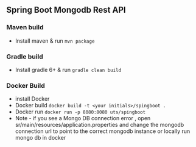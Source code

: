 ## Spring Boot Mongodb Rest API  

### Maven build

* Install maven & run `mvn package`

### Gradle build

* Install gradle 6+ & run `gradle clean build`
  
### Docker Build
* install Docker
* Docker build `docker build -t <your initials>/spingboot .`
* Docker run `docker run -p 8080:8080 uts/spingboot`
* Note - if you see a Mongo DB connection error , open sr/main/resources/application.properties and change the mongodb connection url to point to the correct mongodb instance or locally run mongo db in docker
